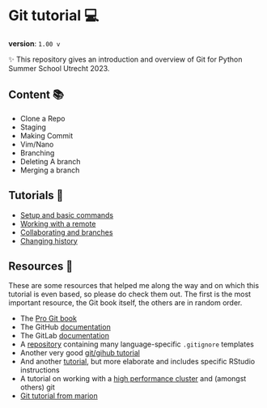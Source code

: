 # Git tutorial :computer:
__version__: `1.00 v`

 :sparkles: This repository gives an introduction and overview of Git for Python Summer School Utrecht 2023. 

## Content :books:	
- Clone a Repo
- Staging
- Making Commit
- Vim/Nano
- Branching
- Deleting A branch
- Merging a branch

## Tutorials :closed_book:
- [Setup and basic commands](setup_basic.md)
- [Working with a remote](remote.md)
- [Collaborating and branches](branches.md)
- [Changing history](history.md)
 
## Resources :slightly_smiling_face:
These are some resources that helped me along the way and on which this
tutorial is even based, so please do check them out. The first is the most 
important resource, the Git book itself, the others are in random order.
- The [Pro Git book](https://git-scm.com/book/en/v2)
- The GitHub [documentation](https://docs.github.com/en)
- The GitLab [documentation](https://docs.gitlab.com)
- A [repository](https://github.com/github/gitignore) containing many language-specific `.gitignore` templates
- Another very good [git/gihub tutorial](https://kbroman.org/github_tutorial/)
- And another [tutorial](https://happygitwithr.com/index.html), but more elaborate and includes specific RStudio instructions
- A tutorial on working with a [high performance cluster](https://gitlab.com/SchmidtAF/setup_hpc_environment) and (amongst others) git
- [Git tutorial from marion](https://gitlab.com/mvvugt/git_tutorial)


